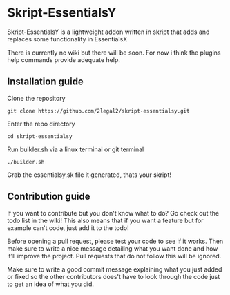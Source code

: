 # Skript-EssentialsY
Skript-EssentialsY is a lightweight addon written in skript that adds and replaces some functionality in EssentialsX

There is currently no wiki but there will be soon. For now i think the plugins help commands provide adequate help.


## Installation guide

Clone the repository
```
git clone https://github.com/2legal2/skript-essentialsy.git
```

Enter the repo directory
```
cd skript-essentialsy
```

Run builder.sh via a linux terminal or git terminal
```
./builder.sh
```

Grab the essentialsy.sk file it generated, thats your skript!


## Contribution guide

If you want to contribute but you don't know what to do? Go check out the todo list in the wiki!
This also means that if you want a feature but for example can't code, just add it to the todo!

Before opening a pull request, please test your code to see if it works. Then make sure to write a nice message detailing what you want done and how it'll improve the project. Pull requests that do not follow this will be ignored.

Make sure to write a good commit message explaining what you just added or fixed so the other contributors does't have to look through the code just to get an idea of what you did.
